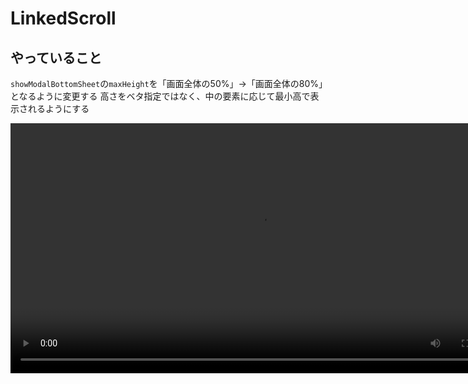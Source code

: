 # LinkedScroll

## やっていること
`showModalBottomSheet`の`maxHeight`を「画面全体の50%」→「画面全体の80%」となるように変更する
高さをベタ指定ではなく、中の要素に応じて最小高で表示されるようにする

<video src="https://github.com/user-attachments/assets/44cceb14-edbf-4a54-b096-1f886600869b" controls="true" height="400"></video>
